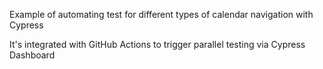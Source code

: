 Example of automating test for different types of calendar navigation with Cypress

It's integrated with GitHub Actions to trigger parallel testing via Cypress Dashboard
